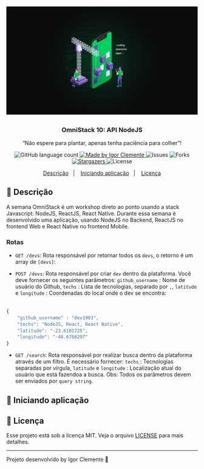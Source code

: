 <h1 align="center">
    <img alt="GoStack" src="wallpapers/wallpaper_main.png" width="1000px" />
</h1>

<h3 align="center">
  OmniStack 10: API NodeJS
</h3>

<p align="center">“Não espere para plantar, apenas tenha paciência para colher”!</blockquote>

<p align="center">
  <img alt="GitHub language count" src="https://img.shields.io/github/languages/count/IgorClemente/omnistack-week-challenge1?color=%2304D361">

  <a href="https://rocketseat.com.br">
    <img alt="Made by Igor Clemente" src="https://img.shields.io/badge/made%20by-Igor Clemente-%2304D361">
  </a>

  <img alt="Issues" src="https://img.shields.io/github/issues/IgorClemente/omnistack-week-challenge1">

  <img alt="Forks" src="https://img.shields.io/github/forks/IgorClemente/omnistack-week-challenge1">

  <a href="https://github.com/IgorClemente/omnistack-week-challenge1/stargazers">
    <img alt="Stargazers" src="https://img.shields.io/github/stars/IgorClemente/omnistack-week-challenge1">
  </a>

  <img alt="License" src="https://img.shields.io/github/license/IgorClemente/omnistack-week-challenge1">
</p>

<p align="center">
  <a href="#rocket-descrição">Descrição</a>&nbsp;&nbsp;&nbsp;|&nbsp;&nbsp;&nbsp;
  <a href="#hammer-iniciando-a-aplicação">Iniciando aplicação</a>&nbsp;&nbsp;&nbsp;|&nbsp;&nbsp;&nbsp;
  <a href="#memo-licença">Licença</a>
</p>

## :rocket: Descrição

A semana OmniStack é um workshop direto ao ponto usando a stack Javascript: NodeJS, ReactJS, React Native. Durante essa semana é desenvolvido uma aplicação, usando NodeJS no Backend, ReactJS no frontend Web e React Native no frontend Mobile.

### Rotas

- `GET /devs`: Rota responsável por retornar todos os `devs`, o retorno é um array de `[devs]`:

- `POST /devs`: Rota responsável por criar `dev` dentro da plataforma. Você deve fornecer os seguintes parâmetros: `github_username` : Nome de usuário do Github, `techs` : Lista de tecnologias, separado por `,`, `latitude` e `longitude` : Coordenadas do local onde o dev se encontra:

```js

{
	"github_username" : "dev1903",
	"techs": "NodeJS, React, React Native",
	"latitude": "-23.6181725",
	"longitude": "-46.6766297"
}

```

- `GET /search`: Rota responsável por realizar busca dentro da plataforma através de um filtro. É necessário fornecer: `techs` : Tecnologias separadas por vírgula, `latitude` e `longitude` : Localização atual do usuário que está fazendoa a busca. Obs: Todos os parâmetros devem ser enviados por `query string`.

## :hammer: Iniciando aplicação

## :memo: Licença

Esse projeto está sob a licença MIT. Veja o arquivo [LICENSE](LICENSE) para mais detalhes.

---

Projeto desenvolvido by Igor Clemente :wave:
